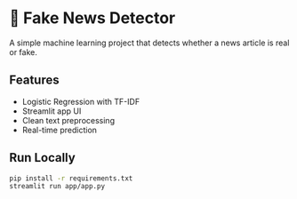 # 📰 Fake News Detector

A simple machine learning project that detects whether a news article is real or fake.

## Features
- Logistic Regression with TF-IDF
- Streamlit app UI
- Clean text preprocessing
- Real-time prediction

## Run Locally
```bash
pip install -r requirements.txt
streamlit run app/app.py
